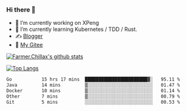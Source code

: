 ### Hi there 👋

- 🔭 I’m currently working on XPeng
- 🌱 I’m currently learning Kubernetes / TDD / Rust.
- ✍️ [Blogger](https://blog.farmer233.top)
- 🤔 [My Gitee](https://gitee.com/Farmer-chong)


[![Farmer.Chillax's github stats](https://github-readme-stats.vercel.app/api?username=FarmerChillax)](https://github.com/anuraghazra/github-readme-stats)

[![Top Langs](https://github-readme-stats.vercel.app/api/top-langs/?username=FarmerChillax&layout=compact&hide=html,css,javascript)](https://github.com/anuraghazra/github-readme-stats)


<a href="https://wakatime.com/@Farmer"> </a>
          <!--START_SECTION:waka-->

```txt
Go           15 hrs 17 mins  ███████████████████████▓░   95.11 %
Java         14 mins         ▒░░░░░░░░░░░░░░░░░░░░░░░░   01.47 %
Docker       10 mins         ▒░░░░░░░░░░░░░░░░░░░░░░░░   01.14 %
Other        7 mins          ▒░░░░░░░░░░░░░░░░░░░░░░░░   00.79 %
Git          5 mins          ░░░░░░░░░░░░░░░░░░░░░░░░░   00.53 %
```

<!--END_SECTION:waka-->



<!--
**Farmer-chong/Farmer-chong** is a ✨ _special_ ✨ repository because its `README.md` (this file) appears on your GitHub profile.

Here are some ideas to get you started:

- 🔭 I’m currently working on ...
- 🌱 I’m currently learning ...
- 👯 I’m looking to collaborate on ...
- 🤔 I’m looking for help with ...
- 💬 Ask me about ...
- 📫 How to reach me: ...
- 😄 Pronouns: ...
- ⚡ Fun fact: ...
-->
